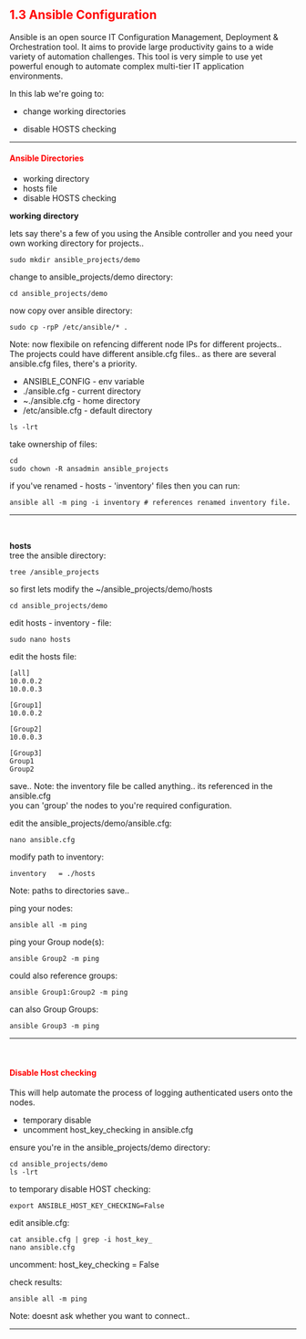## <font color='red'>1.3 Ansible Configuration</font>
Ansible is an open source IT Configuration Management, Deployment & Orchestration tool. It aims to provide large productivity gains to a wide variety of automation challenges. This tool is very simple to use yet powerful enough to automate complex multi-tier IT application environments. 


In this lab we're going to:
* change working directories

* disable HOSTS checking

---

#### <font color='red'>Ansible Directories</font>
* working directory
* hosts file
* disable HOSTS checking


**working directory** 

lets say there's a few of you using the Ansible controller and you need your own working directory for projects..
```
sudo mkdir ansible_projects/demo
```
change to ansible_projects/demo directory:
```
cd ansible_projects/demo
```
now copy over ansible directory:
```
sudo cp -rpP /etc/ansible/* .
```
Note: now flexibile on refencing different node IPs for different projects..
The projects could have different ansible.cfg files..  as there are several ansible.cfg files, there's a priority.
* ANSIBLE_CONFIG - env variable
* ./ansible.cfg - current directory
* ~./ansible.cfg - home directory
* /etc/ansible.cfg - default directory
```
ls -lrt
```
take ownership of files:
```
cd
sudo chown -R ansadmin ansible_projects
```
if you've renamed - hosts - 'inventory' files then you can run:
```
ansible all -m ping -i inventory # references renamed inventory file.
```

---

</br>

**hosts**  
tree the ansible directory:
```
tree /ansible_projects
```
so first lets modify the ~/ansible_projects/demo/hosts
```
cd ansible_projects/demo
```
edit hosts - inventory - file:
```
sudo nano hosts
```
edit the hosts file:
```
[all]
10.0.0.2
10.0.0.3

[Group1]
10.0.0.2

[Group2]
10.0.0.3

[Group3]
Group1
Group2
```
save..
Note: the inventory file be called anything..  its referenced in the ansible.cfg  
you can 'group' the nodes to you're required configuration.

edit the ansible_projects/demo/ansible.cfg:
```
nano ansible.cfg
```
modify path to inventory: 
```
inventory   = ./hosts
```
Note: paths to directories
save..

ping your nodes:
```
ansible all -m ping
```
ping your Group node(s):
```
ansible Group2 -m ping
```
could also reference groups:
```
ansible Group1:Group2 -m ping
```
can also Group Groups:
```
ansible Group3 -m ping
```

---

</br>

#### <font color='red'>Disable Host checking</font>
This will help automate the process of logging authenticated users onto the nodes.  
* temporary disable 
* uncomment host_key_checking in ansible.cfg

ensure you're in the ansible_projects/demo directory:
```
cd ansible_projects/demo
ls -lrt
```
to temporary disable HOST checking:
```
export ANSIBLE_HOST_KEY_CHECKING=False
```
edit ansible.cfg:
```
cat ansible.cfg | grep -i host_key_
nano ansible.cfg
```
uncomment: host_key_checking = False

check results:
```
ansible all -m ping
```
Note: doesnt ask whether you want to connect..

---